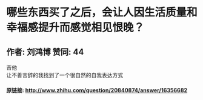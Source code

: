 # 哪些东西买了之后，会让人因生活质量和幸福感提升而感觉相见恨晚？
## 作者: 刘鸿博  赞同: 44
吉他  
让不善言辞的我找到了一个很自然的自我表达方式

#### 原链接: http://www.zhihu.com/question/20840874/answer/16356682